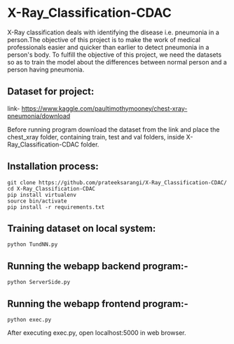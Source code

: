 # X-Ray_Classification-CDAC

X-Ray classification deals with identifying the disease i.e. pneumonia in a person.The objective of this project is to make the work of medical professionals easier  and quicker than earlier to detect pneumonia in a person's body. To fulfill the objective of this project, we need the datasets so as to train the model about the differences between normal person and a person having pneumonia.

## Dataset for project: 

link- https://www.kaggle.com/paultimothymooney/chest-xray-pneumonia/download

Before running program download the dataset from the link and place the chest_xray folder, containing train, test and val folders, inside X-Ray_Classification-CDAC folder.

## Installation process:

	git clone https://github.com/prateeksarangi/X-Ray_Classification-CDAC/
	cd X-Ray_Classification-CDAC
	pip install virtualenv
	source bin/activate
	pip install -r requirements.txt

## Training dataset on local system: 

	python TundNN.py

## Running the webapp backend program:-

	python ServerSide.py

## Running the webapp frontend program:-

	python exec.py

After executing exec.py, open localhost:5000 in web browser.

